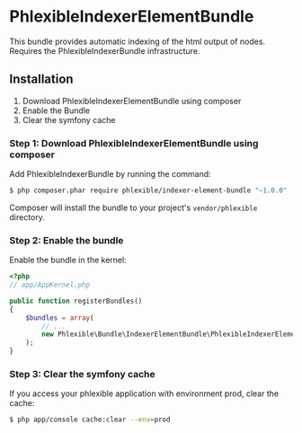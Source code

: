 PhlexibleIndexerElementBundle
=============================

This bundle provides automatic indexing of the html output of nodes.
Requires the PhlexibleIndexerBundle infrastructure.


Installation
------------

1. Download PhlexibleIndexerElementBundle using composer
2. Enable the Bundle
3. Clear the symfony cache

### Step 1: Download PhlexibleIndexerElementBundle using composer

Add PhlexibleIndexerBundle by running the command:

``` bash
$ php composer.phar require phlexible/indexer-element-bundle "~1.0.0"
```

Composer will install the bundle to your project's `vendor/phlexible` directory.

### Step 2: Enable the bundle

Enable the bundle in the kernel:

``` php
<?php
// app/AppKernel.php

public function registerBundles()
{
    $bundles = array(
        // ...
        new Phlexible\Bundle\IndexerElementBundle\PhlexibleIndexerElementBundle(),
    );
}
```

### Step 3: Clear the symfony cache

If you access your phlexible application with environment prod, clear the cache:

``` bash
$ php app/console cache:clear --env=prod
```
